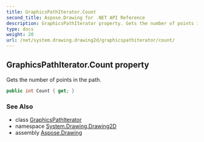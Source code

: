 ```yaml
---
title: GraphicsPathIterator.Count
second_title: Aspose.Drawing for .NET API Reference
description: GraphicsPathIterator property. Gets the number of points in the path
type: docs
weight: 20
url: /net/system.drawing.drawing2d/graphicspathiterator/count/
---
```

## GraphicsPathIterator.Count property

Gets the number of points in the path.

```csharp
public int Count { get; }
```

### See Also

* class [GraphicsPathIterator](../)
* namespace [System.Drawing.Drawing2D](../../graphicspathiterator/)
* assembly [Aspose.Drawing](../../../)


